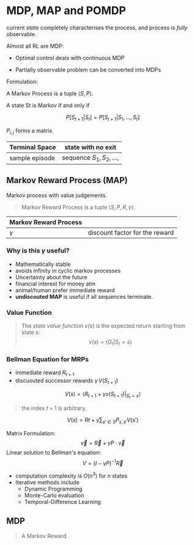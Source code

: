 # MDP, MAP and POMDP

current *state* completely characterises the process, and process is *fully* observable.

Almost all RL are MDP:

- Optimal control deals with continuous MDP


- Partially observable problem can be converted into MDPs




Formulation:

A Markov Process is a tuple $\langle S,\,P\rangle.$

A state St is Markov if and only if

$$ P[ S_{t+1} | S_t ] = P[ S_{t+1} | S_1, …, S_t ] $$

$P_{i,j}$ forms a matrix.



| Terminal Space | state with no exit      |
| -------------- | ----------------------- |
| sample episode | sequence $S_1, S_2, …,$ |



## Markov Reward Process (MAP)



Markov process with value judgements.

> Markov Reward Process is a tuple $\langle S, P, R, \gamma \rangle.$

| Markov Reward Process |                                |
| --------------------- | ------------------------------ |
| $\gamma$              | discount factor for the reward |



### Why is this $\gamma$ useful?

- Mathematically stable
- avoids infinity in cyclic markov processes
- Uncertainty about the future
- financial interest for money atm
- animal/human prefer immediate reward
- **undiscouted MAP** is useful if all sequences terminate.



### Value Function

> The *state value function $v(s)$* is the expected return starting from state s:
> $$
> v(s) = \langle G_t \vert S_t = s\rangle
> $$
>



### Bellman Equation for MRPs

- immediate reward $R_{t+1}$ 
- discuouted successor rewards $\gamma \,V(S_{t+1})$ 

$$
V(s) = \langle R_{t+1} + \gamma v(S_{t+1}) \vert _{S_t = s} \rangle
$$

> the index $t+1$ is arbitrary. 

$$
V(s) = R{t} + \gamma \sum_{s' \in S} P_{s,s'} V(s')
$$

Matrix Formulation:
$$
\vec v = \vec R + \gamma P\cdot \vec v
$$
Linear solution to Bellman's equation: 
$$
V = (I - \gamma P)^{-1} \vec R
$$

- computation complexity is $O(n^3)$ for $n$ states
- Iterative methods include
  - Dynamic Programming
  - Monte-Carlo evaluation
  - Temporal-Difference Learning

## MDP

> A Markov Reward 